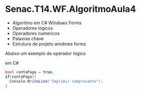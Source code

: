 # Senac.T14.WF.AlgoritmoAula4
 - Algoritmo em C# Windows Forms
 - Operadores lógicos
 - Operadores numericos
 - Palavras chave
 - Estrutura de projeto windows forms

Abaixo um exemplo de operador lógico

em C#
```csharp
bool contaPaga = true;
if(contaPaga){
  Console.WriteLine("Imprimir comprovante");
}
```

